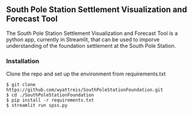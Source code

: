 ## South Pole Station Settlement Visualization and Forecast Tool 

The South Pole Station Settlement Visualization and Forecast Tool is a python app, currently in Streamlit, that can be used to imporve understanding of the foundation settlement at the South Pole Station. 

### Installation 
Clone the repo and set up the environment from requirements.txt

```
$ git clone https://github.com/wyattreis/SouthPoleStationFoundation.git
$ cd ./SouthPoleStationFoundation
$ pip install -r requirements.txt
$ streamlit run spss.py
```